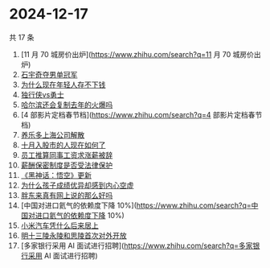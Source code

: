 # 2024-12-17

共 17 条

<!-- BEGIN -->
<!-- 最后更新时间 Tue Dec 17 2024 18:13:30 GMT+0800 (China Standard Time) -->

1. [11 月 70 城房价出炉](https://www.zhihu.com/search?q=11 月 70 城房价出炉)
1. [石宇奇夺男单冠军](https://www.zhihu.com/search?q=石宇奇夺男单冠军)
1. [为什么现在年轻人存不下钱](https://www.zhihu.com/search?q=为什么现在年轻人存不下钱)
1. [独行侠vs勇士](https://www.zhihu.com/search?q=独行侠vs勇士)
1. [哈尔滨还会复制去年的火爆吗](https://www.zhihu.com/search?q=哈尔滨还会复制去年的火爆吗)
1. [4 部影片定档春节档](https://www.zhihu.com/search?q=4 部影片定档春节档)
1. [养乐多上海公司解散](https://www.zhihu.com/search?q=养乐多上海公司解散)
1. [十月入股市的人现在如何了](https://www.zhihu.com/search?q=十月入股市的人现在如何了)
1. [员工推算同事工资求涨薪被辞](https://www.zhihu.com/search?q=员工推算同事工资求涨薪被辞)
1. [薪酬保密制度是否受法律保护](https://www.zhihu.com/search?q=薪酬保密制度是否受法律保护)
1. [《黑神话：悟空》更新](https://www.zhihu.com/search?q=《黑神话：悟空》更新)
1. [为什么孩子成绩优异却感到内心空虚](https://www.zhihu.com/search?q=为什么孩子成绩优异却感到内心空虚)
1. [胖东来真有网上说的那么好吗](https://www.zhihu.com/search?q=胖东来真有网上说的那么好吗)
1. [中国对进口氦气的依赖度下降
   10%](https://www.zhihu.com/search?q=中国对进口氦气的依赖度下降 10%)
1. [小米汽车凭什么后来居上](https://www.zhihu.com/search?q=小米汽车凭什么后来居上)
1. [明十三陵永陵和思陵首次对外开放](https://www.zhihu.com/search?q=明十三陵永陵和思陵首次对外开放)
1. [多家银行采用 AI 面试进行招聘](https://www.zhihu.com/search?q=多家银行采用 AI
   面试进行招聘)

<!-- END -->
